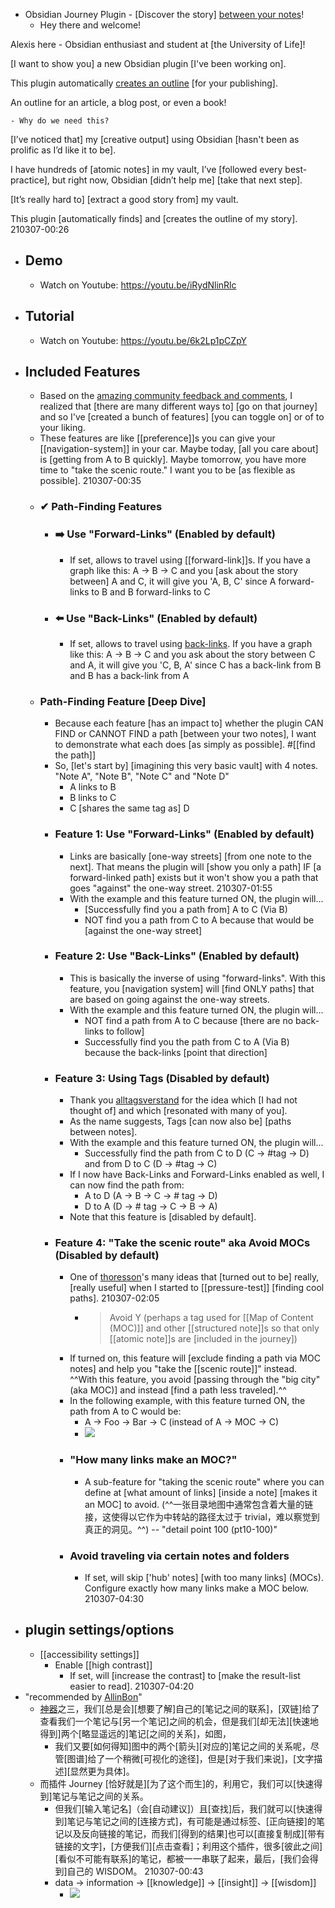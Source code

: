- Obsidian Journey Plugin - [Discover the story] [between your notes](https://github.com/akaalias/obsidian-journey-plugin)!
    - Hey there and welcome!

Alexis here - Obsidian enthusiast and student at [the University of Life]!

[I want to show you] a new Obsidian plugin [I've been working on].

This plugin automatically [creates an outline]([[outline]]) [for your publishing].

An outline for an article, a blog post, or even a book!


    - Why do we need this?

[I’ve noticed that] my [creative output] using Obsidian [hasn't been as prolific as I’d like it to be].

I have hundreds of [atomic notes] in my vault, I’ve [followed every best-practice], but right now, Obsidian [didn’t help me] [take that next step].

[It’s really hard to] [extract a good story from] my vault.

This plugin [automatically finds] and [creates the outline of my story].
210307-00:26
- ## Demo
    - Watch on Youtube: https://youtu.be/iRydNlinRlc
- ## Tutorial
    - Watch on Youtube: https://youtu.be/6k2Lp1pCZpY
- ## Included Features
    - Based on the [amazing community feedback and comments](https://forum.obsidian.md/t/new-plugin-journey-find-the-story-between-your-notes/12153), I realized that [there are many different ways to] [go on that journey] and so I've [created a bunch of features] [you can toggle on] or of to your liking.
    - These features are like [[preference]]s you can give your [[navigation-system]] in your car. Maybe today, [all you care about] is [getting from A to B quickly]. Maybe tomorrow, you have more time to "take the scenic route." I want you to be [as flexible as possible].
210307-00:35
    - ### ✔ Path-Finding Features
        - ### ➡️ Use "Forward-Links" (Enabled by default)
            - If set, allows to travel using [[forward-link]]s. If you have a graph like this: A -> B -> C and you [ask about the story between] A and C, it will give you 'A, B, C' since A forward-links to B and B forward-links to C
        - ### ⬅️ Use "Back-Links" (Enabled by default)
            - If set, allows to travel using [back-links]([[backlink]]). If you have a graph like this: A -> B -> C and you ask about the story between C and A, it will give you 'C, B, A' since C has a back-link from B and B has a back-link from A
    - ### Path-Finding Feature [Deep Dive]
        - Because each feature [has an impact to] whether the plugin CAN FIND or CANNOT FIND a path [between your two notes], I want to demonstrate what each does [as simply as possible]. #[[find the path]]
        - So, [let's start by] [imagining this very basic vault] with 4 notes. "Note A", "Note B", "Note C" and "Note D"
            - A links to B
            - B links to C
            - C [shares the same tag as] D
        - ### Feature 1: Use "Forward-Links" (Enabled by default)
            - Links are basically [one-way streets] [from one note to the next]. That means the plugin will [show you only a path] IF [a forward-linked path] exists but it won't show you a path that goes "against" the one-way street.
210307-01:55
            - With the example and this feature turned ON, the plugin will...
                - [Successfully find you a path from] A to C (Via B)
                - NOT find you a path from C to A because that would be [against the one-way street]
        - ### Feature 2: Use "Back-Links" (Enabled by default)
            - This is basically the inverse of using "forward-links". With this feature, you [navigation system] will [find ONLY paths] that are based on going against the one-way streets.
            - With the example and this feature turned ON, the plugin will...
                - NOT find a path from A to C because [there are no back-links to follow]
                - Successfully find you the path from C to A (Via B) because the back-links [point that direction]
        - ### Feature 3: Using Tags (Disabled by default)
            - Thank you [alltagsverstand](https://forum.obsidian.md/u/alltagsverstand/summary) for the idea which [I had not thought of] and which [resonated with many of you].
            - As the name suggests, Tags [can now also be] [paths between notes].
            - With the example and this feature turned ON, the plugin will...
                - Successfully find the path from C to D (C -> #tag -> D) and from D to C (D -> #tag -> C)
            - If I now have Back-Links and Forward-Links enabled as well, I can now find the path from:
                - A to D (A -> B -> C -> # tag -> D)
                - D to A (D -> # tag -> C -> B -> A)
            - Note that this feature is [disabled by default].
        - ### Feature 4: "Take the scenic route" aka Avoid MOCs (Disabled by default)
            - One of [thoresson](https://forum.obsidian.md/u/thoresson/summary)'s many ideas that [turned out to be] really, [really useful] when I started to [[pressure-test]] [finding cool paths].
210307-02:05
                - > Avoid Y (perhaps a tag used for [[Map of Content (MOC)]] and other [[structured note]]s so that only [[atomic note]]s are [included in the journey])
            - If turned on, this feature will [exclude finding a path via MOC notes] and help you "take the [[scenic route]]" instead. ^^With this feature, you avoid [passing through the "big city" (aka MOC)] and instead [find a path less traveled].^^
            - In the following example, with this feature turned ON, the path from A to C would be:
                - A -> Foo -> Bar -> C (instead of A -> MOC -> C)
                - ![](https://user-images.githubusercontent.com/111555/106387246-26816780-63d9-11eb-9407-a76c078b8e6c.png)
            - ### "How many links make an MOC?"
                - A sub-feature for "taking the scenic route" where you can define at [what amount of links] [inside a note] [makes it an MOC] to avoid. (^^一张目录地图中通常包含着大量的链接，这使得以它作为中转站的路径太过于 trivial，难以察觉到真正的洞见。^^) -- "detail point 100 (pt10-100)"
            - ### Avoid traveling via certain notes and folders
                - If set, will skip ['hub' notes] [with too many links] (MOCs). Configure exactly how many links make a MOC below.
210307-04:30
- ## plugin settings/options
    - [[accessibility settings]]
        - Enable [[high contrast]] 
            - If set, will [increase the contrast] to [make the result-list easier to read].
210307-04:20
- "recommended by [AllinBon](https://www.zhihu.com/people/kio-mis)"
    - [神器](https://zhuanlan.zhihu.com/p/354650871)之三，我们[总是会][想要了解]自己的[笔记之间的联系]，[双链]给了查看我们一个笔记与[另一个笔记]之间的机会，但是我们[却无法][快速地得到]两个[略显遥远的]笔记[之间的关系]，如图，
        - 我们又要[如何得知]图中的两个[箭头][对应的]笔记之间的关系呢，尽管[图谱]给了一个稍微[可视化的途径]，但是[对于我们来说]，[文字描述][显然更为具体]。
    - 而插件 Journey [恰好就是][为了这个而生]的，利用它，我们可以[快速得到]笔记与笔记之间的关系。
        - 但我们[输入笔记名]（会[自动建议]）且[查找]后，我们就可以[快速得到]笔记与笔记之间的[连接方式]，有可能是通过标签、[正向链接]的笔记以及反向链接的笔记，而我们[得到的结果]也可以[直接复制成][带有链接的文字]，[方便我们][点击查看]；利用这个插件，很多[彼此之间][看似不可能有联系]的笔记，都被一一串联了起来，最后，[我们会得到]自己的 WISDOM。
210307-00:43
        - data → information → [[knowledge]] → [[insight]] → [[wisdom]]
            - ![](https://pic1.zhimg.com/80/v2-e8e733af94d07f3e96e35158d407e5c4.jpg)
